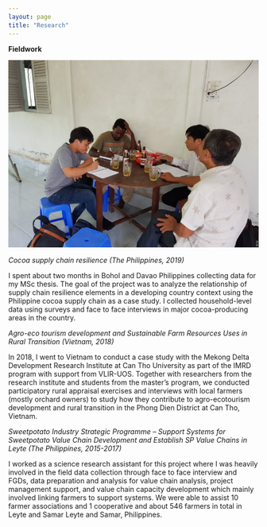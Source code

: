 ```yaml
---
layout: page
title: "Research"
---
```

**Fieldwork**

![fieldworkpic.jpeg](/assets/images/fieldworkpic.jpeg)

*Cocoa supply chain resilience (The Philippines, 2019)*

I spent about two months in Bohol and Davao Philippines collecting data for my MSc thesis. The goal of the project was to analyze the relationship of supply chain resilience elements in a developing country context using the Philippine cocoa supply chain as a case study. I collected household-level data using surveys and face to face interviews in major cocoa-producing areas in the country. 

*Agro-eco tourism development and Sustainable Farm Resources Uses in Rural Transition (Vietnam, 2018)*

In 2018, I went to Vietnam to conduct a case study with the Mekong Delta Development Research Institute at Can Tho University as part of the IMRD program with support from VLIR-UOS. Together with researchers from the research institute and students from the master’s program, we conducted participatory rural appraisal exercises and interviews with local farmers (mostly orchard owners) to study how they contribute to agro-ecotourism development and rural transition in the Phong Dien District at Can Tho, Vietnam. 

*Sweetpotato Industry Strategic Programme – Support Systems for Sweetpotato Value Chain Development and Establish SP Value Chains in Leyte (The Philippines, 2015-2017)*

I worked as a science research assistant for this project where I was heavily involved in the field data collection through face to face interview and FGDs, data preparation and analysis for value chain analysis, project management support, and value chain capacity development which mainly involved linking farmers to support systems. We were able to assist 10 farmer associations and 1 cooperative and about 546 farmers in total in Leyte and Samar Leyte and Samar, Philippines.
